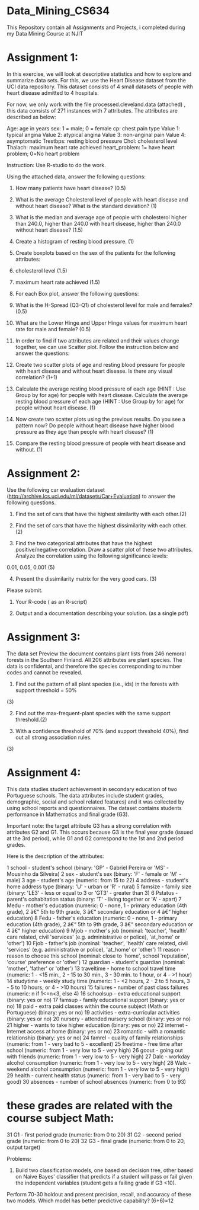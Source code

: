 # Data_Mining_CS634
This Repository contain all Assignments and Projects, i completed during my Data Mining Course at NJIT

# Assignment 1:

In this exercise, we will look at descriptive statistics and how to explore and summarize data sets. For this, we use the Heart Disease dataset from the UCI data repository. This dataset consists of 4 small datasets of people with heart disease admitted to 4 hospitals.

For now, we only work with the file processed.cleveland.data (attached) , this data consists of 271 instances with 7 attributes. The attributes are described as below:

Age: age in years
sex: 1 = male; 0 = female
cp: chest pain type
Value 1: typical angina
Value 2: atypical angina
Value 3: non-anginal pain
Value 4: asymptomatic
Trestbps: resting blood pressure
Chol: cholesterol level
Thalach: maximum heart rate achieved
heart_problem: 1= have heart problem; 0=No heart problem
 

Instruction: Use R-studio to do the work.

Using the attached data, answer the following questions:

1. How many patients have heart disease? (0.5)

2. What is the average Cholesterol level of people with heart disease and without heart disease? What is the standard deviation? (1)

3. What is the median and average age of people with cholesterol higher than 240.0, higher than 240.0 with heart disease, higher than 240.0 without heart disease? (1.5)

4. Create a histogram of resting blood pressure. (1)

5. Create boxplots based on the sex of the patients for the following attributes:
  1. cholesterol level (1.5)
  2. maximum heart rate achieved (1.5)

6. For each Box plot, answer the following questions:
  1. What is the H-Spread (Q3-Q1) of cholesterol level for male and females? (0.5)
  2. What are the Lower Hinge and Upper Hinge values for maximum heart rate for male and female? (0.5)

7. In order to find if two attributes are related and their values change together, we can use Scatter plot. Follow the instruction below and answer the questions:
  1. Create two scatter plots of age and resting blood pressure for people with heart disease and without heart disease. Is there any visual correlation? (1+1)
  2. Calculate the average resting blood pressure of each age (HINT : Use Group by for age) for people with heart disease.  Calculate the average resting blood pressure of each age (HINT : Use Group by for age) for people without heart disease. (1)
  3. Now create two scatter plots using the previous results. Do you see a pattern now? Do people without heart disease have higher blood pressure as they age than people with heart disease? (1)

8. Compare the resting blood pressure of people with heart disease and without. (1)

# Assignment 2:


Use the following  car evaluation dataset (http://archive.ics.uci.edu/ml/datasets/Car+Evaluation) to answer the following questions.

1. Find the set of cars that have the highest similarity with each other.(2)

2. Find the set of cars that have the highest dissimilarity with each other. (2)

3. Find the two categorical attributes that have the highest positive/negative correlation. Draw a scatter plot of these two attributes. Analyze the correlation using the following significance levels:

0.01, 0.05, 0.001 (5)

4. Present the dissimilarity matrix for the very good cars.  (3)

Please submit.

1. Your R-code ( as an R-script)

3. Output and a documentation describing your solution. (as a single pdf)

# Assignment 3:

The data set Preview the document contains plant lists from 246 nemoral forests in the Southern Finland. All 206 attributes are plant species. The data is confidental, and therefore the species corresponding to number codes and cannot be revealed.

1. Find out the pattern of all plant species (i.e., ids) in the forests with support  threshold = 50%

(3)

2. Find out the max-frequent-plant species with the same support threshold.(2)

3. With a confidence threshold of 70% (and support threshold 40%), find out all strong association rules.

(3)

# Assignment 4:

This data studies student achievement in secondary education of two Portuguese schools. The data attributes include student grades, demographic, social and school related features) and it was collected by using school reports and questionnaires. The dataset contains students performance in Mathematics and final grade (G3).

Important note: the target attribute G3 has a strong correlation with attributes G2 and G1. This occurs because G3 is the final year grade (issued at the 3rd period), while G1 and G2 correspond to the 1st and 2nd period grades.

 

Here is the description of the attributes:

1 school - student's school (binary: 'GP' - Gabriel Pereira or 'MS' - Mousinho da Silveira)
2 sex - student's sex (binary: 'F' - female or 'M' - male)
3 age - student's age (numeric: from 15 to 22)
4 address - student's home address type (binary: 'U' - urban or 'R' - rural)
5 famsize - family size (binary: 'LE3' - less or equal to 3 or 'GT3' - greater than 3)
6 Pstatus - parent's cohabitation status (binary: 'T' - living together or 'A' - apart)
7 Medu - mother's education (numeric: 0 - none, 1 - primary education (4th grade), 2 â€“ 5th to 9th grade, 3 â€“ secondary education or 4 â€“ higher education)
8 Fedu - father's education (numeric: 0 - none, 1 - primary education (4th grade), 2 â€“ 5th to 9th grade, 3 â€“ secondary education or 4 â€“ higher education)
9 Mjob - mother's job (nominal: 'teacher', 'health' care related, civil 'services' (e.g. administrative or police), 'at_home' or 'other')
10 Fjob - father's job (nominal: 'teacher', 'health' care related, civil 'services' (e.g. administrative or police), 'at_home' or 'other')
11 reason - reason to choose this school (nominal: close to 'home', school 'reputation', 'course' preference or 'other')
12 guardian - student's guardian (nominal: 'mother', 'father' or 'other')
13 traveltime - home to school travel time (numeric: 1 - <15 min., 2 - 15 to 30 min., 3 - 30 min. to 1 hour, or 4 - >1 hour)
14 studytime - weekly study time (numeric: 1 - <2 hours, 2 - 2 to 5 hours, 3 - 5 to 10 hours, or 4 - >10 hours)
15 failures - number of past class failures (numeric: n if 1<=n<3, else 4)
16 schoolsup - extra educational support (binary: yes or no)
17 famsup - family educational support (binary: yes or no)
18 paid - extra paid classes within the course subject (Math or Portuguese) (binary: yes or no)
19 activities - extra-curricular activities (binary: yes or no)
20 nursery - attended nursery school (binary: yes or no)
21 higher - wants to take higher education (binary: yes or no)
22 internet - Internet access at home (binary: yes or no)
23 romantic - with a romantic relationship (binary: yes or no)
24 famrel - quality of family relationships (numeric: from 1 - very bad to 5 - excellent)
25 freetime - free time after school (numeric: from 1 - very low to 5 - very high)
26 goout - going out with friends (numeric: from 1 - very low to 5 - very high)
27 Dalc - workday alcohol consumption (numeric: from 1 - very low to 5 - very high)
28 Walc - weekend alcohol consumption (numeric: from 1 - very low to 5 - very high)
29 health - current health status (numeric: from 1 - very bad to 5 - very good)
30 absences - number of school absences (numeric: from 0 to 93)

# these grades are related with the course subject Math:
31 G1 - first period grade (numeric: from 0 to 20)
31 G2 - second period grade (numeric: from 0 to 20)
32 G3 - final grade (numeric: from 0 to 20, output target)

 

Problems:

1. Build two classification models, one based on decision tree, other based on Naive Bayes' classifier that predicts if a student will pass or fail given the independent variables (student gets a failing grade if G3 <10).

Perform 70-30 holdout and present precision, recall, and accuracy of these two models. Which model has better predictive capability?  (6+6)=12


